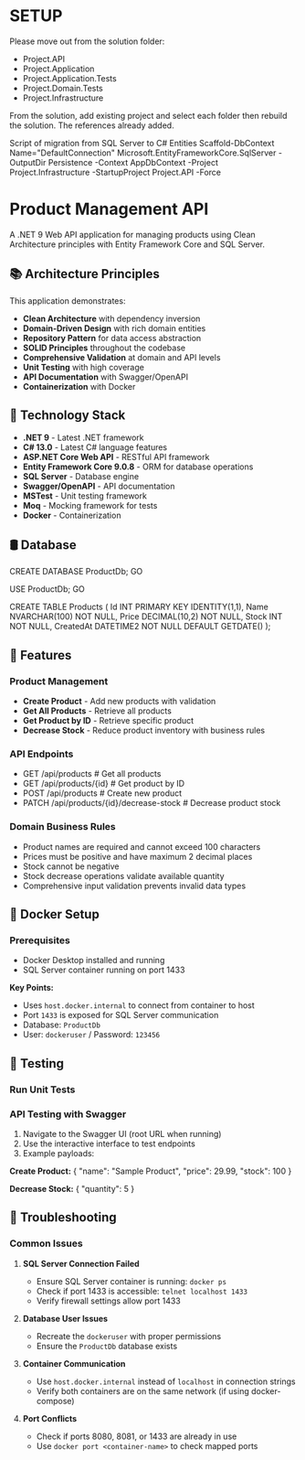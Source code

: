 # SETUP

Please move out from the solution folder:
- Project.API
- Project.Application
- Project.Application.Tests
- Project.Domain.Tests
- Project.Infrastructure

From the solution, add existing project and select each folder then rebuild the solution. The references already added.

Script of migration from SQL Server to C# Entities
Scaffold-DbContext Name="DefaultConnection" Microsoft.EntityFrameworkCore.SqlServer -OutputDir Persistence -Context AppDbContext -Project Project.Infrastructure -StartupProject Project.API -Force

# Product Management API

A .NET 9 Web API application for managing products using Clean Architecture principles with Entity Framework Core and SQL Server.

## 📚 Architecture Principles

This application demonstrates:

- **Clean Architecture** with dependency inversion
- **Domain-Driven Design** with rich domain entities
- **Repository Pattern** for data access abstraction
- **SOLID Principles** throughout the codebase
- **Comprehensive Validation** at domain and API levels
- **Unit Testing** with high coverage
- **API Documentation** with Swagger/OpenAPI
- **Containerization** with Docker

## 🔧 Technology Stack

- **.NET 9** 					- Latest .NET framework
- **C# 13.0** 					- Latest C# language features
- **ASP.NET Core Web API** 			- RESTful API framework
- **Entity Framework Core 9.0.8** 		- ORM for database operations
- **SQL Server** 				- Database engine
- **Swagger/OpenAPI** 				- API documentation
- **MSTest** 					- Unit testing framework
- **Moq** 					- Mocking framework for tests
- **Docker** 					- Containerization
## 🛢 Database 

CREATE DATABASE ProductDb;
GO

USE ProductDb;
GO

CREATE TABLE Products (
    Id INT PRIMARY KEY IDENTITY(1,1),
    Name NVARCHAR(100) NOT NULL,
    Price DECIMAL(10,2) NOT NULL,
    Stock INT NOT NULL,
    CreatedAt DATETIME2 NOT NULL DEFAULT GETDATE()
);

## 🚀 Features

### Product Management
- **Create Product** 				- Add new products with validation
- **Get All Products** 				- Retrieve all products
- **Get Product by ID** 			- Retrieve specific product
- **Decrease Stock** 				- Reduce product inventory with business rules


### API Endpoints
- GET    /api/products           			# Get all products 
- GET    /api/products/{id}      			# Get product by ID 
- POST   /api/products           			# Create new product 
- PATCH  /api/products/{id}/decrease-stock  	# Decrease product stock

### Domain Business Rules
- Product names are required and cannot exceed 100 characters
- Prices must be positive and have maximum 2 decimal places
- Stock cannot be negative
- Stock decrease operations validate available quantity
- Comprehensive input validation prevents invalid data types

## 🐳 Docker Setup

### Prerequisites
- Docker Desktop installed and running
- SQL Server container running on port 1433

**Key Points:**
- Uses `host.docker.internal` to connect from container to host
- Port `1433` is exposed for SQL Server communication
- Database: `ProductDb`
- User: `dockeruser` / Password: `123456`

## 🧪 Testing

### Run Unit Tests

### API Testing with Swagger
1. Navigate to the Swagger UI (root URL when running)
2. Use the interactive interface to test endpoints
3. Example payloads:

**Create Product:**
{ "name": "Sample Product", "price": 29.99, "stock": 100 }

**Decrease Stock:**
{ "quantity": 5 }

## 🚨 Troubleshooting

### Common Issues

1. **SQL Server Connection Failed**
   - Ensure SQL Server container is running: `docker ps`
   - Check if port 1433 is accessible: `telnet localhost 1433`
   - Verify firewall settings allow port 1433

2. **Database User Issues**
   - Recreate the `dockeruser` with proper permissions
   - Ensure the `ProductDb` database exists

3. **Container Communication**
   - Use `host.docker.internal` instead of `localhost` in connection strings
   - Verify both containers are on the same network (if using docker-compose)

4. **Port Conflicts**
   - Check if ports 8080, 8081, or 1433 are already in use
   - Use `docker port <container-name>` to check mapped ports

